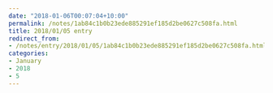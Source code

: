 ```yaml
---
date: "2018-01-06T00:07:04+10:00"
permalink: /notes/1ab84c1b0b23ede885291ef185d2be0627c508fa.html
title: 2018/01/05 entry
redirect_from:
- /notes/entry/2018/01/05/1ab84c1b0b23ede885291ef185d2be0627c508fa.html
categories:
- January
- 2018
- 5
---
```

